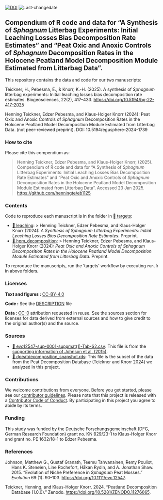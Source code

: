 
<!-- README.md is generated from README.Rmd. Please edit that file -->

[![DOI](https://zenodo.org/badge/805337783.svg)](https://zenodo.org/doi/10.5281/zenodo.11472954)
![Last-changedate](https://img.shields.io/badge/last%20change-2025--01--23-brightgreen.svg)

## Compendium of R code and data for “A Synthesis of *Sphagnum* Litterbag Experiments: Initial Leaching Losses Bias Decomposition Rate Estimates” and “Peat Oxic and Anoxic Controls of *Sphagnum* Decomposition Rates in the Holocene Peatland Model Decomposition Module Estimated from Litterbag Data”.

This repository contains the data and code for our two manuscripts:

Teickner, H., Pebesma, E., & Knorr, K.-H. (2025). A synthesis of
*Sphagnum* litterbag experiments: Initial leaching losses bias
decomposition rate estimates. Biogeosciences, 22(2), 417–433.
<https://doi.org/10.5194/bg-22-417-2025>

Henning Teickner, Edzer Pebesma, and Klaus-Holger Knorr (2024): Peat
Oxic and Anoxic Controls of *Sphagnum* Decomposition Rates in the
Holocene Peatland Model Decomposition Module Estimated from Litterbag
Data. (not peer-reviewed preprint). DOI: 10.5194/egusphere-2024-1739

### How to cite

Please cite this compendium as:

> Henning Teickner, Edzer Pebesma, and Klaus-Holger Knorr, (2025).
> Compendium of R code and data for “A Synthesis of *Sphagnum* Litterbag
> Experiments: Initial Leaching Losses Bias Decomposition Rate
> Estimates” and “Peat Oxic and Anoxic Controls of *Sphagnum*
> Decomposition Rates in the Holocene Peatland Model Decomposition
> Module Estimated from Litterbag Data”. Accessed 23 Jan 2025.
> <https://github.com/henningte/eb1125>

### Contents

Code to reproduce each manuscript is in the folder in [:file_folder:
targets](targets):  
- [:file_folder: leaching](targets/leaching): \> Henning Teickner, Edzer
Pebesma, and Klaus-Holger Knorr (2024): *A Synthesis of *Sphagnum*
Litterbag Experiments: Initial Leaching Losses Bias Decomposition Rate
Estimates*. Preprint.  
- [:file_folder: hpm_decomposition](targets/hpm_decomposition): \>
Henning Teickner, Edzer Pebesma, and Klaus-Holger Knorr (2024): *Peat
Oxic and Anoxic Controls of *Sphagnum* Decomposition Rates in the
Holocene Peatland Model Decomposition Module Estimated from Litterbag
Data*. Preprint.

To reproduce the manuscripts, run the ‘targets’ workflow by executing
`run.R` in above folders.

### Licenses

**Text and figures :**
[CC-BY-4.0](http://creativecommons.org/licenses/by/4.0/)

**Code :** See the [DESCRIPTION](DESCRIPTION) file

**Data :** [CC-0](http://creativecommons.org/publicdomain/zero/1.0/)
attribution requested in reuse. See the sources section for licenses for
data derived from external sources and how to give credit to the
original author(s) and the source.

### Sources

-   [:file_folder:
    evo12547-sup-0001-suppmat(1)-Tab-S2.csv](targets/leaching/derived_data/evo12547-sup-0001-suppmat(1)-Tab-S2.csv):
    This file is from the [supporting information of Johnson et al.
    (2015)](https://academic.oup.com/evolut/article/69/1/90/6851823#supplementary-data).
-   [:file_folder:
    dpeatdecomposition_snapshot.rds](targets/leaching/derived_data/dpeatdecomposition_snapshot.rds):
    This file is the subset of the data from the Peat Decomposition
    Database (Teickner and Knorr 2024) we analyzed in this project.

### Contributions

We welcome contributions from everyone. Before you get started, please
see our [contributor guidelines](CONTRIBUTING.md). Please note that this
project is released with a [Contributor Code of Conduct](CONDUCT.md). By
participating in this project you agree to abide by its terms.

### Funding

This study was funded by the Deutsche Forschungsgemeinschaft (DFG,
German Research Foundation) grant no. KN 929/23-1 to Klaus-Holger Knorr
and grant no. PE 1632/18-1 to Edzer Pebesma.

### References

<div id="refs" class="references csl-bib-body hanging-indent">

<div id="ref-Johnson.2015" class="csl-entry">

Johnson, Matthew G., Gustaf Granath, Teemu Tahvanainen, Remy Pouliot,
Hans K. Stenøien, Line Rochefort, Håkan Rydin, and A. Jonathan Shaw.
2015. “Evolution of Niche Preference in *Sphagnum* Peat Mosses.”
*Evolution* 69 (1): 90–103. <https://doi.org/10.1111/evo.12547>.

</div>

<div id="ref-Teickner.2024c" class="csl-entry">

Teickner, Henning, and Klaus-Holger Knorr. 2024. “Peatland Decomposition
Database (1.0.0).” Zenodo. <https://doi.org/10.5281/ZENODO.11276065>.

</div>

</div>

